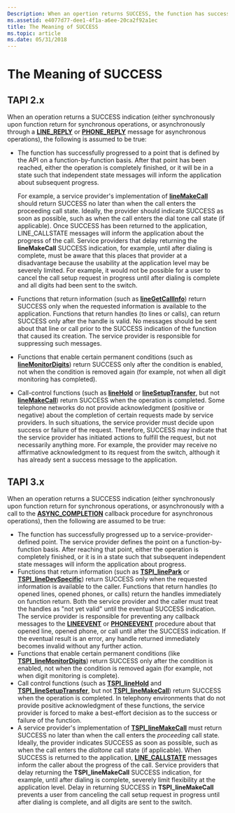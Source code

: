 ```yaml
---
Description: When an opertion returns SUCCESS, the function has successfully progressed to a point that is defined by the API on a function by function basis.
ms.assetid: e4077d77-dee1-4f1a-a6ee-20ca2f92a1ec
title: The Meaning of SUCCESS
ms.topic: article
ms.date: 05/31/2018
---
```


# The Meaning of SUCCESS

## TAPI 2.x

When an operation returns a SUCCESS indication (either synchronously upon function return for synchronous operations, or asynchronously through a [**LINE\_REPLY**](https://msdn.microsoft.com/library/ms736570(v=VS.85).aspx) or [**PHONE\_REPLY**](https://msdn.microsoft.com/library/ms737188(v=VS.85).aspx) message for asynchronous operations), the following is assumed to be true:

-   The function has successfully progressed to a point that is defined by the API on a function-by-function basis. After that point has been reached, either the operation is completely finished, or it will be in a state such that independent state messages will inform the application about subsequent progress.

    For example, a service provider's implementation of [**lineMakeCall**](https://msdn.microsoft.com/library/ms735988(v=VS.85).aspx) should return SUCCESS no later than when the call enters the proceeding call state. Ideally, the provider should indicate SUCCESS as soon as possible, such as when the call enters the dial tone call state (if applicable). Once SUCCESS has been returned to the application, LINE\_CALLSTATE messages will inform the application about the progress of the call. Service providers that delay returning the **lineMakeCall** SUCCESS indication, for example, until after dialing is complete, must be aware that this places that provider at a disadvantage because the usability at the application level may be severely limited. For example, it would not be possible for a user to cancel the call setup request in progress until after dialing is complete and all digits had been sent to the switch.

-   Functions that return information (such as [**lineGetCallInfo**](https://msdn.microsoft.com/library/ms735720(v=VS.85).aspx)) return SUCCESS only when the requested information is available to the application. Functions that return handles (to lines or calls), can return SUCCESS only after the handle is valid. No messages should be sent about that line or call prior to the SUCCESS indication of the function that caused its creation. The service provider is responsible for suppressing such messages.
-   Functions that enable certain permanent conditions (such as [**lineMonitorDigits**](https://msdn.microsoft.com/library/ms735996(v=VS.85).aspx)) return SUCCESS only after the condition is enabled, not when the condition is removed again (for example, not when all digit monitoring has completed).
-   Call-control functions (such as [**lineHold**](https://msdn.microsoft.com/library/ms735981(v=VS.85).aspx) or [**lineSetupTransfer**](https://msdn.microsoft.com/library/ms736115(v=VS.85).aspx), but not [**lineMakeCall**](https://msdn.microsoft.com/library/ms735988(v=VS.85).aspx)) return SUCCESS when the operation is completed. Some telephone networks do not provide acknowledgment (positive or negative) about the completion of certain requests made by service providers. In such situations, the service provider must decide upon success or failure of the request. Therefore, SUCCESS may indicate that the service provider has initiated actions to fulfill the request, but not necessarily anything more. For example, the provider may receive no affirmative acknowledgment to its request from the switch, although it has already sent a success message to the application.

## TAPI 3.x

When an operation returns a SUCCESS indication (either synchronously upon function return for synchronous operations, or asynchronously with a call to the [**ASYNC\_COMPLETION**](https://msdn.microsoft.com/library/ms725180(v=VS.85).aspx) callback procedure for asynchronous operations), then the following are assumed to be true:

-   The function has successfully progressed up to a service-provider-defined point. The service provider defines the point on a function-by-function basis. After reaching that point, either the operation is completely finished, or it is in a state such that subsequent independent state messages will inform the application about progress.
-   Functions that return information (such as [**TSPI\_linePark**](https://msdn.microsoft.com/library/ms725584(v=VS.85).aspx) or [**TSPI\_lineDevSpecific**](https://msdn.microsoft.com/library/ms725540(v=VS.85).aspx)) return SUCCESS only when the requested information is available to the caller. Functions that return handles (to opened lines, opened phones, or calls) return the handles immediately on function return. Both the service provider and the caller must treat the handles as "not yet valid" until the eventual SUCCESS indication. The service provider is responsible for preventing any callback messages to the [**LINEEVENT**](https://msdn.microsoft.com/library/ms725228(v=VS.85).aspx) or [**PHONEEVENT**](https://docs.microsoft.com/windows/desktop/api/tspi/nc-tspi-phoneevent) procedure about that opened line, opened phone, or call until after the SUCCESS indication. If the eventual result is an error, any handle returned immediately becomes invalid without any further action.
-   Functions that enable certain permanent conditions (like [**TSPI\_lineMonitorDigits**](https://msdn.microsoft.com/library/ms725577(v=VS.85).aspx)) return SUCCESS only after the condition is enabled, not when the condition is removed again (for example, not when digit monitoring is complete).
-   Call control functions (such as [**TSPI\_lineHold**](https://msdn.microsoft.com/library/ms725575(v=VS.85).aspx) and [**TSPI\_lineSetupTransfer**](https://msdn.microsoft.com/library/ms725609(v=VS.85).aspx), but not [**TSPI\_lineMakeCall**](https://msdn.microsoft.com/library/ms725576(v=VS.85).aspx)) return SUCCESS when the operation is completed. In telephony environments that do not provide positive acknowledgment of these functions, the service provider is forced to make a best-effort decision as to the success or failure of the function.
-   A service provider's implementation of [**TSPI\_lineMakeCall**](https://msdn.microsoft.com/library/ms725576(v=VS.85).aspx) must return SUCCESS no later than when the call enters the *proceeding* call state. Ideally, the provider indicates SUCCESS as soon as possible, such as when the call enters the *dialtone* call state (if applicable). When SUCCESS is returned to the application, [**LINE\_CALLSTATE**](https://docs.microsoft.com/previous-versions/windows/desktop/legacy/ms725219(v=vs.85)) messages inform the caller about the progress of the call. Service providers that delay returning the **TSPI\_lineMakeCall** SUCCESS indication, for example, until after dialing is complete, severely limit flexibility at the application level. Delay in returning SUCCESS in **TSPI\_lineMakeCall** prevents a user from canceling the call setup request in progress until after dialing is complete, and all digits are sent to the switch.

 

 



